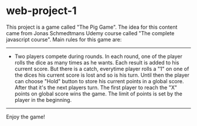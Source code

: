# web-project-1

This project is a game called "The Pig Game". The idea for this content came from Jonas Schmedtmans Udemy course called "The complete javascript course". Main rules for this game are:
***
- Two players compete during rounds. In each round, one of the player rolls the dice as many times as he wants. Each result is added to his current score. But there is a catch, everytime player rolls a "1" on one of the dices his current score is lost and so is his turn. Until then the player can choose "Hold" button to store his current points in a global score. After that it's the next players turn.
The first player to reach the "X" points on global score wins the game. The limit of points is set by the player in the beginning.
***
Enjoy the game!
